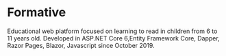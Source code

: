 # Formative
Educational web platform focused on learning to read in children from 6 to 11 years old. 
Developed in ASP.NET Core 6,Entity Framework Core, Dapper, Razor Pages, Blazor, Javascript since October 2019.
